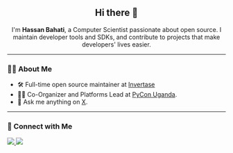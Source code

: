 <h2 align="center">Hi there 👋</h2>

<p align="center">
I'm <strong>Hassan Bahati</strong>, a Computer Scientist passionate about open source. I maintain developer tools and SDKs, and contribute to projects that make developers' lives easier.
</p>

---

### 🧑‍💻 About Me

<!-- - 🛠️ Full-time open source maintainer at <a href="https://github.com/invertase" target="_blank">Invertase</a>, working on Firebase Extensions, Firebase Functions, TanStack Query Firebase, among others. -->
- 🛠️ Full-time open source maintainer at <a href="https://github.com/invertase" target="_blank">Invertase</a>
- 👨‍💼 Co-Organizer and Platforms Lead at <a href="https://github.com/PyconUg" target="_blank">PyCon Uganda</a>.
- 💬 Ask me anything on [X](https://x.com/HassanBahatiM).

---

### 🔗 Connect with Me

<p align="">
  <a href="https://twitter.com/HassanBahatiM" target="_blank">
    <img src="https://img.shields.io/badge/Twitter-%231DA1F2.svg?&style=for-the-badge&logo=twitter&logoColor=white" />
  </a>
  <a href="https://www.linkedin.com/in/hassanbahatimukisa/" target="_blank">
    <img src="https://img.shields.io/badge/LinkedIn-%230077B5.svg?&style=for-the-badge&logo=linkedin&logoColor=white" />
  </a>
</p>
